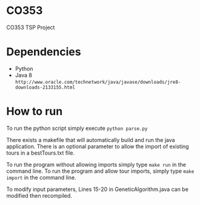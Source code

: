 # CO353
CO353 TSP Project

# Dependencies
 + Python
 + Java 8 `http://www.oracle.com/technetwork/java/javase/downloads/jre8-downloads-2133155.html`

 # How to run
 To run the python script simply execute `python parse.py`

 There exists a makefile that will automatically build and run the java application. There is an optional parameter to allow the import of existing tours in a bestTours.txt file. 

 To run the program without allowing imports simply type `make run` in the command line. To run the program and allow tour imports, simply type `make import` in the command line.

 To modify input parameters, Lines 15-20 in GeneticAlgorithm.java can be modified then recompiled.